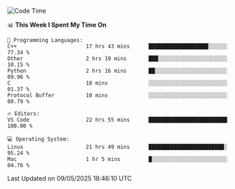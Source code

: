 
<!--START_SECTION:waka-->
![Code Time](http://img.shields.io/badge/Code%20Time-3%2C390%20hrs%205%20mins-blue)

📊 **This Week I Spent My Time On** 

```text
💬 Programming Languages: 
C++                      17 hrs 43 mins      ███████████████████░░░░░░   77.34 % 
Other                    2 hrs 19 mins       ███░░░░░░░░░░░░░░░░░░░░░░   10.15 % 
Python                   2 hrs 16 mins       ██░░░░░░░░░░░░░░░░░░░░░░░   09.96 % 
C                        18 mins             ░░░░░░░░░░░░░░░░░░░░░░░░░   01.37 % 
Protocol Buffer          10 mins             ░░░░░░░░░░░░░░░░░░░░░░░░░   00.79 % 

🔥 Editors: 
VS Code                  22 hrs 55 mins      █████████████████████████   100.00 % 

💻 Operating System: 
Linux                    21 hrs 49 mins      ████████████████████████░   95.24 % 
Mac                      1 hr 5 mins         █░░░░░░░░░░░░░░░░░░░░░░░░   04.76 % 
```


 Last Updated on 09/05/2025 18:46:10 UTC
<!--END_SECTION:waka-->

